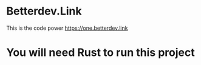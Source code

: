 # Betterdev.Link

This is the code power https://one.betterdev.link

# You will need Rust to run this project


